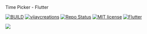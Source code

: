 Time Picker - Flutter

[![BUILD](https://img.shields.io/badge/Build-Passing-<COLOR>.svg)](https://github.com/vijayinyoutube/notificationdemo)
[![vijaycreations](https://img.shields.io/badge/Follow_me-vijaycreations-orange.svg?&logo=youtube&logoColor=orange)](https://www.youtube.com/channel/UCBC_Z7jla1GSITcqLKAtPxQ)
[![Repo Status](https://img.shields.io/badge/RepoStatus-Active-blueviolet.svg)](https://github.com/vijayinyoutube/notificationdemo)
[![MIT license](https://img.shields.io/badge/License-MIT-red.svg)](https://github.com/vijayinyoutube/notificationdemo)
[![Flutter](https://img.shields.io/badge/_Flutter_-App-grey.svg?&logo=Flutter&logoColor=white&labelColor=blue)](https://github.com/vijayinyoutube/notificationdemo) 

<img src="https://user-images.githubusercontent.com/58719230/101986553-6f0f8500-3cb4-11eb-81ba-bff30183c0ae.png">
